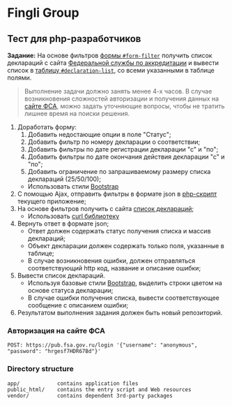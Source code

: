 # Fingli Group


## Тест для php-разработчиков

**Задание:** На основе фильтров [формы `#form-filter`][index] получить список деклараций с сайта [Федеральной службы по аккредитации][fsa] и вывести список в [таблицу `#declaration-list`][index], со всеми указанными в таблице полями.

> Выполнение задачи должно занять менее 4-х часов. В случае возникновения сложностей авторизации и получения данных на [сайте ФСА][fsa], можно задать уточняющие вопросы, чтобы не тратить лишнее время на поиски решения.

1. Доработать форму:
    1. Добавить недостающие опции в поле "Статус";
    1. Добавить фильтр по номеру декларации о соответствии;
    1. Добавить фильтры по дате регистрации декларации "с" и "по";
    1. Добавить фильтры по дате окончания действия декларации "с" и "по";
    1. Добавить ограничение по запрашиваемому размеру списка деклараций (25/50/100);
    - Использовать стили [Bootstrap][bootstrap]
1. С помощью Ajax, отправить фильтры в формате json в [php-скрипт][ajax] текущего приложение;
1. На основе фильтров получить с сайта [список деклараций][fsa_decl];
    - Использовать [curl библиотеку][curl]
1. Вернуть ответ в формате json;
    - Ответ должен содержать статус получения списка и массив деклараций;
    - Объект декларации должен содержать только поля, указанные в таблице;
    - В случае возникновения ошибки, должен отправляться соответствующий http код, название и описание ошибки;
1. Вывести список деклараций.
    - Используя базовые стили [Bootstrap][bootstrap], выделить строки цветом на основе статуса декларации;
    - В случае ошибки получения списка, вывести соответствующее сообщение с описанием ошибки;
1. Результатом выполнения задания должен быть новый репозиторий.


### Авторизация на сайте ФСА

```
POST: https://pub.fsa.gov.ru/login '{"username": "anonymous", "password": "hrgesf7HDR67Bd"}'
```


### Directory structure

```
app/            contains application files
public_html/    contains the entry script and Web resources
vendor/         contains dependent 3rd-party packages
```

[fsa]: https://fsa.gov.ru/
[fsa_decl]: https://pub.fsa.gov.ru/rds/declaration
[index]: public_html/index.php
[ajax]: public_html/ajax/index.php
[bootstrap]: https://getbootstrap.com/docs/5.2/getting-started/introduction/
[curl]: https://github.com/flankerspb/curl

